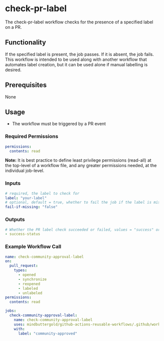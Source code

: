 # check-pr-label

The check-pr-label workflow checks for the presence of a specified label on a PR.

## Functionality

If the specified label is present, the job passes. If it is absent, the job fails. This workflow is intended to be used along with another workflow that automates label creation, but it can be used alone if manual labelling is desired.

## Prerequisites

None

## Usage

- The workflow must be triggered by a PR event

### Required Permissions

```yaml
permissions:
  contents: read
```

**Note:** It is best practice to define least privilege permissions (read-all) at the top-level of a workflow file, and any greater permissions needed, at the individual job-level.

### Inputs

```yaml
# required, the label to check for
label: "your-label"
# optional, default = true, whether to fail the job if the label is missing 
fail-if-missing: "false"
```

### Outputs

```yaml
# Whether the PR label check succeeded or failed, values = "success" or "fail"
- success-status
```

### Example Workflow Call

```yaml
name: check-community-approval-label
on:
  pull_request:
    types:
      - opened
      - synchronize
      - reopened
      - labeled
      - unlabeled
permissions:
  contents: read

jobs:
  check-community-approval-label:
    name: check-community-approval-label
    uses: mindbuttergold/github-actions-reusable-workflows/.github/workflows/check-pr-label.yaml@v2.0.0
    with:
      label: "community-approved"
```
